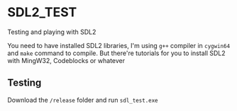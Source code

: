 # SDL2_TEST
Testing and playing with SDL2

You need to have installed SDL2 libraries, I'm using `g++` compiler in `cygwin64` and `make` command to compile. But there're tutorials for you to install SDL2 with MingW32, Codeblocks or whatever

## Testing
Download the `/release` folder and run `sdl_test.exe`
